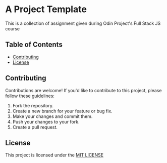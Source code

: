 # A Project Template

This is a collection of assignment given during Odin Project's Full Stack JS course

## Table of Contents

- [Contributing](#contributing)
- [License](#license)

## Contributing

Contributions are welcome! If you'd like to contribute to this project, please follow these guidelines:

1. Fork the repository.
2. Create a new branch for your feature or bug fix.
3. Make your changes and commit them.
4. Push your changes to your fork.
5. Create a pull request.

## License

This project is licensed under the [MIT LICENSE](./LICENSE)
